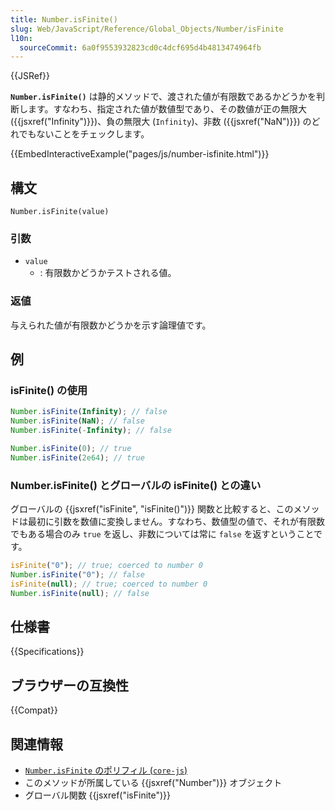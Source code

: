 ```yaml
---
title: Number.isFinite()
slug: Web/JavaScript/Reference/Global_Objects/Number/isFinite
l10n:
  sourceCommit: 6a0f9553932823cd0c4dcf695d4b4813474964fb
---
```


{{JSRef}}

**`Number.isFinite()`** は静的メソッドで、渡された値が有限数であるかどうかを判断します。すなわち、指定された値が数値型であり、その数値が正の無限大 ({{jsxref("Infinity")}})、負の無限大 (`Infinity`)、非数 ({{jsxref("NaN")}}) のどれでもないことをチェックします。

{{EmbedInteractiveExample("pages/js/number-isfinite.html")}}

## 構文

```js-nolint
Number.isFinite(value)
```

### 引数

- `value`
  - : 有限数かどうかテストされる値。

### 返値

与えられた値が有限数かどうかを示す論理値です。

## 例

### isFinite() の使用

```js
Number.isFinite(Infinity); // false
Number.isFinite(NaN); // false
Number.isFinite(-Infinity); // false

Number.isFinite(0); // true
Number.isFinite(2e64); // true
```

### Number.isFinite() とグローバルの isFinite() との違い

グローバルの {{jsxref("isFinite", "isFinite()")}} 関数と比較すると、このメソッドは最初に引数を数値に変換しません。すなわち、数値型の値で、それが有限数でもある場合のみ `true` を返し、非数については常に `false` を返すということです。

```js
isFinite("0"); // true; coerced to number 0
Number.isFinite("0"); // false
isFinite(null); // true; coerced to number 0
Number.isFinite(null); // false
```

## 仕様書

{{Specifications}}

## ブラウザーの互換性

{{Compat}}

## 関連情報

- [`Number.isFinite` のポリフィル (`core-js`)](https://github.com/zloirock/core-js#ecmascript-number)
- このメソッドが所属している {{jsxref("Number")}} オブジェクト
- グローバル関数 {{jsxref("isFinite")}}
